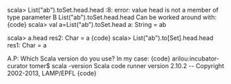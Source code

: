 scala> List("ab").toSet.head.head
<console>:8: error: value head is not a member of type parameter B
              List("ab").toSet.head.head
Can be worked around with:
{code}
scala> val a=List("ab").toSet.head
a: String = ab

scala> a.head
res2: Char = a
{code}
scala> List("ab").to[Set].head.head
res1: Char = a

A.P: Which Scala version do you use? In my case:
{code}
arilou:incubator-curator tomer$ scala -version
Scala code runner version 2.10.2 -- Copyright 2002-2013, LAMP/EPFL
{code}
